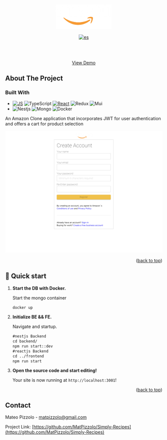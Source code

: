 <!-- Improved compatibility of back to top link: See: https://github.com/othneildrew/Best-README-Template/pull/73 -->
<a name="readme-top"></a>


<!-- PROJECT LOGO -->
<br />
<div align="center">
  <a href="https://github.com/github_username/repo_name">
    <img src="./frontend/public/amazon-logo.png" alt="Logo" width="180" height="80">
  </a>

  <br/>

[![es](https://img.shields.io/badge/lang-es-yellow.svg)](https://github.com/MatPizzolo/Amazon-clone)

  <p align="center">
    <br />
    <br />
    <br />
    <a href="https://mateopizzolo-simple-recipes.netlify.app" target="_blank">View Demo</a>
  </p>
</div>


<!-- ABOUT THE PROJECT -->
## About The Project

### Built With

* [![JS][Js]][Js-url]
  ![TypeScript]
  [![React][React.js]][React-url]
  ![Redux]
  ![Mui]
* ![Nestjs]
  ![Mongo]
  ![Docker]

 <p>An Amazon Clone application that incorporates JWT for user authentication and offers a cart for product selection</p> 

[![Product Name Screen Shot][product-screenshot]](https://example.com)


<p align="right">(<a href="#readme-top">back to top</a>)</p>



<!-- GETTING STARTED -->
## 🚀 Quick start

1.  **Start the DB with Docker.**

    Start the mongo container
    ```shell
    docker up
    ```

1.  **Initialize BE && FE.**

    Navigate and startup.

    ```shell
    #nestjs Backend
    cd backend/
    npm run start::dev
    #reactjs Backend
    cd ../frontend
    npm run start
    ```

1.  **Open the source code and start editing!**

    Your site is now running at `http://localhost:3001`!


<p align="right">(<a href="#readme-top">back to top</a>)</p>




<!-- CONTACT -->
## Contact

Mateo Pizzolo - matpizzolo@gmail.com

Project Link: [https://github.com/MatPizzolo/Simply-Recipes](https://github.com/MatPizzolo/Simply-Recipes)



<!-- MARKDOWN LINKS & IMAGES -->
<!-- https://www.markdownguide.org/basic-syntax/#reference-style-links -->

[product-screenshot]: screen.png

[React.js]: https://img.shields.io/badge/React-20232A?style=for-the-badge&logo=react&logoColor=61DAFB
[React-url]: https://reactjs.org/
[css.com]: https://img.shields.io/badge/CSS3-1572B6?style=for-the-badge&logo=css3&logoColor=white
[Css-url]: https://reactjs.org/
[HTML]: https://img.shields.io/badge/HTML5-E34F26?style=for-the-badge&logo=html5&logoColor=white
[HTML-url]: https://reactjs.org/
[JS]: https://img.shields.io/badge/JavaScript-323330?style=for-the-badge&logo=javascript&logoColor=F7DF1E
[JS-url]: https://reactjs.org/

[Nestjs]: https://img.shields.io/badge/nestjs-%23E0234E.svg?style=for-the-badge&logo=nestjs&logoColor=white
[Mongo]: https://img.shields.io/badge/MongoDB-%234ea94b.svg?style=for-the-badge&logo=mongodb&logoColor=white
[TypeScript]: https://img.shields.io/badge/typescript-%23007ACC.svg?style=for-the-badge&logo=typescript&logoColor=white
[Mui]: https://img.shields.io/badge/MUI-%230081CB.svg?style=for-the-badge&logo=mui&logoColor=white
[Docker]: https://img.shields.io/badge/docker-%230db7ed.svg?style=for-the-badge&logo=docker&logoColor=white
[Redux]: https://img.shields.io/badge/redux-%23593d88.svg?style=for-the-badge&logo=redux&logoColor=white
